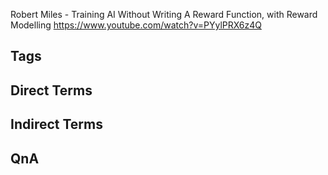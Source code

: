 Robert Miles - Training AI Without Writing A Reward Function, with Reward Modelling
https://www.youtube.com/watch?v=PYylPRX6z4Q

## Tags

## Direct Terms

## Indirect Terms

## QnA